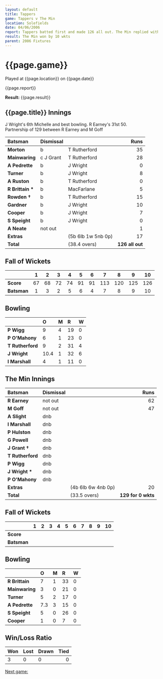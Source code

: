 ```yaml
---
layout: default
title: Tappers
game: Tappers v The Min
location: Solefields
date: 04/06/2006
report: Tappers batted first and made 126 all out. The Min replied with 129 for 0 wkts
result: The Min won by 10 wkts
parent: 2006 Fixtures
---
```


# {{page.game}}

Played at {{page.location}} on {{page.date}}

{{page.report}}

**Result:** {{page.result}}

## {{page.title}} Innings

J Wright's 6th Michelle and best bowling. R Earney's 31st 50.<br />
Partnership of 129 between R Earney and M Goff

| Batsman | Dismissal |  | Runs |
|:---|:---|---|---:|
| **Morton** | b | T Rutherford | 35 |
| **Mainwaring** | c J Grant | T Rutherford | 28 |
| **A Pedrette** | b | J Wright | 0 |
| **Turner** | b | J Wright | 8 |
| **A Ruston** | b | T Rutherford | 0 |
| **R Brittain &#42;** | b | MacFarlane | 5 |
| **Rowden &#8224;** | b | T Rutherford | 15 |
| **Gardner** | b | J Wright | 10 |
| **Cooper** | b | J Wright | 7 |
| **S Speight** | b | J Wright | 0 |
| **A Neate** | not out |  | 1 |
| **Extras** | | (5b 6lb 1w 5nb 0p) | 17 |
| **Total** | | (38.4 overs) | **126 all out** |

## Fall of Wickets

| | 1 | 2 | 3 | 4 | 5 | 6 | 7 | 8 | 9 | 10 |
|---|:---:|:---:|:---:|:---:|:---:|:---:|:---:|:---:|:---:|:---:|
| **Score** | 67 | 68 | 72 | 74 | 91 | 91 | 113 | 120 | 125 | 126 |
| **Batsman** | 1 | 3 | 2 | 5 | 6 | 4 | 7 | 8 | 9 | 10 |

## Bowling

| | O | M | R | W |
|---|:---|:---|:---|:---|
| **P Wigg** | 9 | 4 | 19 | 0 |
| **P O'Mahony** | 6 | 1 | 23 | 0 |
| **T Rutherford** | 9 | 2 | 31 | 4 |
| **J Wright** | 10.4 | 1 | 32 | 6 |
| **I Marshall** | 4 | 1 | 11 | 0 |

## The Min Innings

| Batsman | Dismissal |  | Runs |
|:---|:---|---|---:|
| **R Earney** | not out |  | 62 |
| **M Goff** | not out |  | 47 |
| **A Slight** | dnb |  |  |
| **I Marshall** | dnb |  |  |
| **P Hulston** | dnb |  |  |
| **G Powell** | dnb |  |  |
| **J Grant &#8224;** | dnb |  |  |
| **T Rutherford** | dnb |  |  |
| **P Wigg** | dnb |  |  |
| **J Wright &#42;** | dnb |  |  |
| **P O'Mahony** | dnb |  |  |
| **Extras** | | (4b 6lb 6w 4nb 0p) | 20 |
| **Total** | | (33.5 overs) | **129 for 0 wkts** |

## Fall of Wickets

| | 1 | 2 | 3 | 4 | 5 | 6 | 7 | 8 | 9 | 10 |
|---|:---:|:---:|:---:|:---:|:---:|:---:|:---:|:---:|:---:|:---:|
| **Score** |  |  |  |  |  |  |  |  |  |  |
| **Batsman** |  |  |  |  |  |  |  |  |  |  |

## Bowling

| | O | M | R | W |
|---|:---|:---|:---|:---|
| **R Brittain** | 7 | 1 | 33 | 0 |
| **Mainwaring** | 3 | 0 | 21 | 0 |
| **Turner** | 5 | 2 | 17 | 0 |
| **A Pedrette** | 7.3 | 3 | 15 | 0 |
| **S Speight** | 5 | 0 | 26 | 0 |
| **Cooper** | 1 | 0 | 7 | 0 |

## Win/Loss Ratio

| Won | Lost | Drawn | Tied |
|:---|:---|:---|---:|
| 3 | 0 | 0 | 0 |

[Next game:]({{page.next}})
